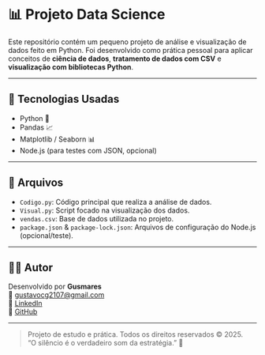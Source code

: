 # 📊 Projeto Data Science

Este repositório contém um pequeno projeto de análise e visualização de dados feito em Python. Foi desenvolvido como prática pessoal para aplicar conceitos de **ciência de dados**, **tratamento de dados com CSV** e **visualização com bibliotecas Python**.

---

## 🔧 Tecnologias Usadas

- Python 🐍
- Pandas 📈
- Matplotlib / Seaborn 📊
- Node.js (para testes com JSON, opcional)

---

## 📁 Arquivos

- `Codigo.py`: Código principal que realiza a análise de dados.
- `Visual.py`: Script focado na visualização dos dados.
- `vendas.csv`: Base de dados utilizada no projeto.
- `package.json` & `package-lock.json`: Arquivos de configuração do Node.js (opcional/teste).

---

## 🙋‍♂️ Autor

Desenvolvido por **Gusmares**  
📧 gustavocg2107@gmail.com  
💼 [LinkedIn](https://www.linkedin.com/in/gustavocgomes)  
🐙 [GitHub](https://github.com/Gusmares)

---

> Projeto de estudo e prática. Todos os direitos reservados © 2025.  
> “O silêncio é o verdadeiro som da estratégia.” 🧠
